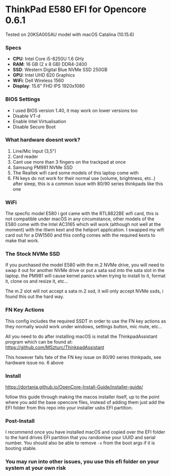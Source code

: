# ThinkPad E580 EFI for Opencore 0.6.1
Tested on 20KSA00SAU model with macOS Catalina (10.15.6)

### Specs
* **CPU**: Intel Core i5-8250U 1.6 GHz
* **RAM**: 16 GB (2 x 8 GB) DDR4-2400
* **SSD**: Western Digital Blue NVMe SSD 250GB
* **GPU**: Intel UHD 620 Graphics
* **WiFi**: Dell Wireless 1560
* **Display**: 15.6" FHD IPS 1920x1080

### BIOS Settings
* I used BIOS version 1.40, it may work on lower versions too
* Disable VT-d
* Enable Intel Virtualisation
* Disable Secure Boot

### What hardware doesnt work?
1. Line/Mic Input (3,5")
2. Card reader
3. Cant use more than 3 fingers on the trackpad at once
4. Samsung PM981 NVMe SSD
5. The Realtek wifi card some models of this laptop come with
6. FN keys do not work for their normal use (volume, brightness, etc..) after sleep, this is a common issue with 80/90 series thinkpads like this one

### WiFi

The specfic model E580 i got came with the RTL8822BE wifi card, this is not compatible under macOS in any circumstance, other models of the E580 come with the Intel AC3165 which will work (although not well at the moment) with the itlwm kext and the heliport application. I swapped my wifi card out for a DW1560 and this config comes with the required kexts to make that work.

### The Stock NVMe SSD

If you purchased the model E580 with the m.2 NVMe drive, you will need to swap it out for another NVMe drive or put a sata ssd into the sata slot in the laptop. the PM981 will cause kernel panics when trying to install to it, format it, clone os and resize it, etc...

The m.2 slot will not accept a sata m.2 ssd, it will only accept NVMe ssds, i found this out the hard way.

### FN Key Actions

This config includes the required SSDT in order to use the FN key actions as they normally would work under windows, settings button, mic mute, etc...

All you need to do after installing macOS is install the ThinkpadAssistant program which can be found at: https://github.com/MSzturc/ThinkpadAssistant

This however falls fate of the FN key issue on 80/90 series thinkpads, see hardware issue no. 6 above

### Install

https://dortania.github.io/OpenCore-Install-Guide/installer-guide/

follow this guide through making the macos installer itself, up to the point where you add the base opencore files, instead of adding them just add the EFI folder from this repo into your installer usbs EFI partition.

### Post-Install

I recommend once you have installed macOS and copied over the EFI folder to the hard drives EFI partition that you randomise your UUID and serial number. You should also be able to remove `-v` from the boot args if it is booting stable.

### You may run into other issues, you use this efi folder on your system at your own risk
